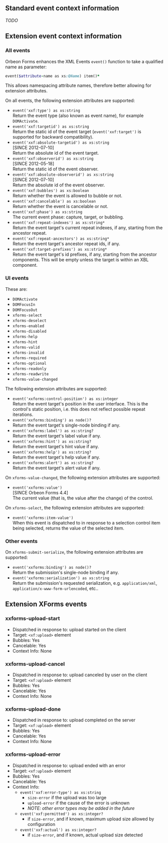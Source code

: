 ## Standard event context information

*TODO*

## Extension event context information

### All events

Orbeon Forms enhances the XML Events `event()` function to take a qualified name as parameter:

```ruby
event($attribute-name as xs:QName) item()*
```

This allows namespacing attribute names, therefore better allowing for extension attributes.

On all events, the following extension attributes are supported:

- `event('xxf:type') as xs:string`  
  Return the event type (also known as event name), for example `DOMActivate`.
- `event('xxf:targetid') as xs:string`  
  Return the static id of the event target (`event('xxf:target')` is supported for backward compatibility).
- `event('xxf:absolute-targetid') as xs:string`  
  [SINCE 2012-07-10]  
  Return the absolute id of the event target.
- `event('xxf:observerid') as xs:string`  
  [SINCE 2012-05-18]  
  Return the static id of the event observer.
- `event('xxf:absolute-observerid') as xs:string`  
  [SINCE 2012-07-10]  
  Return the absolute id of the event observer.
- `event('xxf:bubbles') as xs:boolean`  
  Return whether the event is allowed to bubble or not.
- `event('xxf:cancelable') as xs:boolean`  
  Return whether the event is cancelable or not.
- `event('xxf:phase') as xs:string`  
  The current event phase: capture, target, or bubbling.
- `event('xxf:repeat-indexes') as xs:string*`  
  Return the event target's current repeat indexes, if any, starting from the ancestor repeat.
- `event('xxf:repeat-ancestors') as xs:string*`  
  Return the event target's ancestor repeat ids, if any.
- `event('xxf:target-prefixes') as xs:string*`  
  Return the event target's id prefixes, if any, starting from the ancestor components. This will be empty unless the target is within an XBL component.

### UI events

These are:

- `DOMActivate`
- `DOMFocusIn`
- `DOMFocusOut`
- `xforms-select`
- `xforms-deselect`
- `xforms-enabled`
- `xforms-disabled`
- `xforms-help`
- `xforms-hint`
- `xforms-valid`
- `xforms-invalid`
- `xforms-required`
- `xforms-optional`
- `xforms-readonly`
- `xforms-readwrite`
- `xforms-value-changed`

The following extension attributes are supported:

- `event('xxforms:control-position') as xs:integer`  
  Return the event target's position in the user interface. This is the control's static position, i.e. this does not reflect possible repeat iterations.
- `event('xxforms:binding') as node()?`  
  Return the event target's single-node binding if any.
- `event('xxforms:label') as xs:string?`  
  Return the event target's label value if any.
- `event('xxforms:hint') as xs:string?`  
  Return the event target's hint value if any.
- `event('xxforms:help') as xs:string?`  
  Return the event target's help value if any.
- `event('xxforms:alert') as xs:string?`  
  Return the event target's alert value if any.

On `xforms-value-changed`, the following extension attributes are supported:

- `event('xxforms:value')`  
  [SINCE Orbeon Forms 4.4]  
  The current value (that is, the value after the change) of the control.

On `xforms-select`, the following extension attributes are supported:

- `event('xxforms:item-value')`  
  When this event is dispatched to in response to a selection control item being selected, returns the value of the selected item.

### Other events

On `xforms-submit-serialize`, the following extension attributes are supported:

- `event('xxforms:binding') as node()?`  
  Return the submission's single-node binding if any.
- `event('xxforms:serialization') as xs:string`  
  Return the submission's requested serialization, e.g. `application/xml`, `application/x-www-form-urlencoded`, etc..

## Extension XForms events

### xxforms-upload-start

- Dispatched in response to: upload started on the client
- Target: `<xf:upload>` element
- Bubbles: Yes
- Cancelable: Yes
- Context Info: None

### xxforms-upload-cancel

- Dispatched in response to: upload canceled by user on the client
- Target: `<xf:upload>` element
- Bubbles: Yes
- Cancelable: Yes
- Context Info: None

### xxforms-upload-done

- Dispatched in response to: upload completed on the server
- Target: `<xf:upload>` element
- Bubbles: Yes
- Cancelable: Yes
- Context Info: None

### xxforms-upload-error

- Dispatched in response to: upload ended with an error
- Target: `<xf:upload>` element
- Bubbles: Yes
- Cancelable: Yes
- Context Info:
    - `event('xxf:error-type') as xs:string`
        - `size-error` if the upload was too large
        - `upload-error` if the cause of the error is unknown
        - *NOTE: other error types may be added in the future*
    - `event('xxf:permitted') as xs:integer?`
        - if `size-error`, and if known, maximum upload size allowed by configuration
    - `event('xxf:actual') as xs:integer?`
        - if `size-error`, and if known, actual upload size detected
